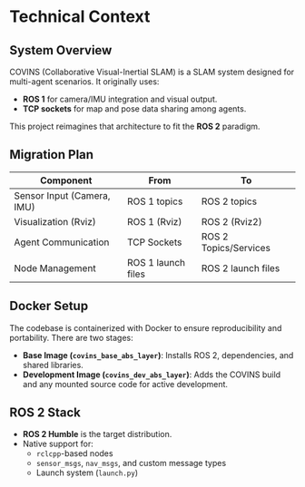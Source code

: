 # Technical Context

## System Overview

COVINS (Collaborative Visual-Inertial SLAM) is a SLAM system designed for multi-agent scenarios. It originally uses:
- **ROS 1** for camera/IMU integration and visual output.
- **TCP sockets** for map and pose data sharing among agents.

This project reimagines that architecture to fit the **ROS 2** paradigm.

## Migration Plan

| Component                | From                | To                 |
|--------------------------|---------------------|--------------------|
| Sensor Input (Camera, IMU) | ROS 1 topics        | ROS 2 topics       |
| Visualization (Rviz)    | ROS 1 (Rviz)        | ROS 2 (Rviz2)      |
| Agent Communication     | TCP Sockets         | ROS 2 Topics/Services |
| Node Management          | ROS 1 launch files  | ROS 2 launch files |

## Docker Setup

The codebase is containerized with Docker to ensure reproducibility and portability. There are two stages:

- **Base Image (`covins_base_abs_layer`)**: Installs ROS 2, dependencies, and shared libraries.
- **Development Image (`covins_dev_abs_layer`)**: Adds the COVINS build and any mounted source code for active development.

## ROS 2 Stack

- **ROS 2 Humble** is the target distribution.
- Native support for:
    - `rclcpp`-based nodes
    - `sensor_msgs`, `nav_msgs`, and custom message types
    - Launch system (`launch.py`)
